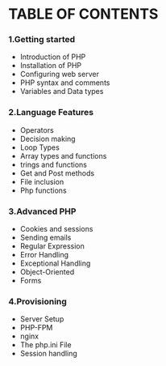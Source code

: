 # TABLE OF CONTENTS

### 1.Getting started

 * Introduction of PHP
 * Installation of PHP
 * Configuring web server
 * PHP syntax and comments
 * Variables and Data types
### 2.Language Features
 * Operators
 * Decision making
 * Loop Types
 * Array types and functions
 * trings and functions
 * Get and Post methods
 * File inclusion
 * Php functions
### 3.Advanced PHP
 * Cookies and sessions
 * Sending emails
 * Regular Expression
 * Error Handling
 * Exceptional Handling
 * Object-Oriented
 * Forms
### 4.Provisioning
 * Server Setup
 * PHP-FPM
 * nginx
 * The php.ini File
 * Session handling

 






